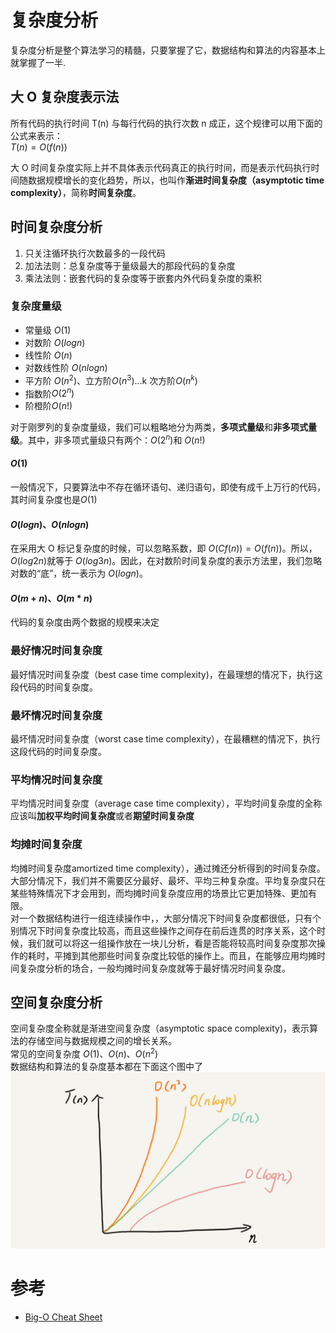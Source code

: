 # 复杂度分析
复杂度分析是整个算法学习的精髓，只要掌握了它，数据结构和算法的内容基本上就掌握了一半.  

## 大 O 复杂度表示法
所有代码的执行时间 T(n) 与每行代码的执行次数 n 成正，这个规律可以用下面的公式来表示：    
$T(n) = O(f(n))$   

大 O 时间复杂度实际上并不具体表示代码真正的执行时间，而是表示代码执行时间随数据规模增长的变化趋势，所以，也叫作**渐进时间复杂度（asymptotic time complexity）**，简称**时间复杂度**。

## 时间复杂度分析
1. 只关注循环执行次数最多的一段代码
2. 加法法则：总复杂度等于量级最大的那段代码的复杂度
3. 乘法法则：嵌套代码的复杂度等于嵌套内外代码复杂度的乘积

### 复杂度量级
* 常量级 $O(1)$ 
* 对数阶 $O(logn)$
* 线性阶 $O(n)$
* 对数线性阶 $O(nlogn)$
* 平方阶 $O(n^{2})$、立方阶$O(n^{3})$...k 次方阶$O(n^{k})$
* 指数阶$O(2^{n})$
* 阶橙阶$O(n!)$

对于刚罗列的复杂度量级，我们可以粗略地分为两类，**多项式量级**和**非多项式量级**。其中，非多项式量级只有两个：$O(2^{n})$和 $O(n!)$
#### $O(1)$
一般情况下，只要算法中不存在循环语句、递归语句，即使有成千上万行的代码，其时间复杂度也是$O(1)$
#### $O(logn)$、$O(nlogn)$
在采用大 O 标记复杂度的时候，可以忽略系数，即 $O(Cf(n)) = O(f(n))$。所以，$O(log2n)$就等于 $O(log3n)$。因此，在对数阶时间复杂度的表示方法里，我们忽略对数的“底”，统一表示为 $O(logn)$。
#### $O(m+n)$、$O(m*n)$
代码的复杂度由两个数据的规模来决定

### 最好情况时间复杂度
最好情况时间复杂度（best case time complexity)，在最理想的情况下，执行这段代码的时间复杂度。
### 最坏情况时间复杂度
最坏情况时间复杂度（worst case time complexity），在最糟糕的情况下，执行这段代码的时间复杂度。
### 平均情况时间复杂度
平均情况时间复杂度（average case time complexity），平均时间复杂度的全称应该叫**加权平均时间复杂度**或者**期望时间复杂度**
### 均摊时间复杂度
均摊时间复杂度amortized time complexity），通过摊还分析得到的时间复杂度。   
大部分情况下，我们并不需要区分最好、最坏、平均三种复杂度。平均复杂度只在某些特殊情况下才会用到，而均摊时间复杂度应用的场景比它更加特殊、更加有限。  
对一个数据结构进行一组连续操作中，，大部分情况下时间复杂度都很低，只有个别情况下时间复杂度比较高，而且这些操作之间存在前后连贯的时序关系，这个时候，我们就可以将这一组操作放在一块儿分析，看是否能将较高时间复杂度那次操作的耗时，平摊到其他那些时间复杂度比较低的操作上。而且，在能够应用均摊时间复杂度分析的场合，一般均摊时间复杂度就等于最好情况时间复杂度。

## 空间复杂度分析
空间复杂度全称就是渐进空间复杂度（asymptotic space complexity)，表示算法的存储空间与数据规模之间的增长关系。  
常见的空间复杂度 $O(1)$、$O(n)$、$O(n^{2})$    
数据结构和算法的复杂度基本都在下面这个图中了
![](../../images/Tn.jpg)

# 参考
* [Big-O Cheat Sheet](https://www.bigocheatsheet.com/)